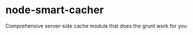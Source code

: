 node-smart-cacher
=================

Comprehensive server-side cache module that does the grunt work for you
